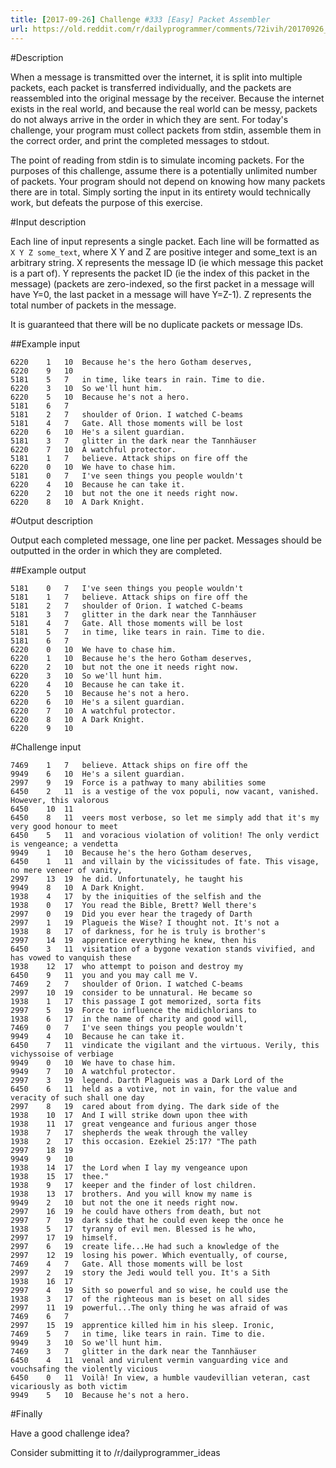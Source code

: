 ```yaml
---
title: [2017-09-26] Challenge #333 [Easy] Packet Assembler
url: https://old.reddit.com/r/dailyprogrammer/comments/72ivih/20170926_challenge_333_easy_packet_assembler/
---
```


#Description

When a message is transmitted over the internet, it is split into multiple packets, each packet is transferred individually, and the packets are reassembled into the original message by the receiver. Because the internet exists in the real world, and because the real world can be messy, packets do not always arrive in the order in which they are sent. For today's challenge, your program must collect packets from stdin, assemble them in the correct order, and print the completed messages to stdout. 

The point of reading from stdin is to simulate incoming packets. For the purposes of this challenge, assume there is a potentially unlimited number of packets. Your program should not depend on knowing how many packets there are in total. Simply sorting the input in its entirety would technically work, but defeats the purpose of this exercise.

#Input description

Each line of input represents a single packet. Each line will be formatted as `X Y Z some_text`, where X Y and Z are positive integer and some_text is an arbitrary string. X represents the message ID (ie which message this packet is a part of). Y represents the packet ID (ie the index of this packet in the message) (packets are zero-indexed, so the first packet in a message will have Y=0, the last packet in a message will have Y=Z-1). Z represents the total number of packets in the message. 

It is guaranteed that there will be no duplicate packets or message IDs.

##Example input

    6220	1	10	Because he's the hero Gotham deserves, 
    6220	9	10	 
    5181	5	7	in time, like tears in rain. Time to die.
    6220	3	10	So we'll hunt him. 
    6220	5	10	Because he's not a hero. 
    5181	6	7	 
    5181	2	7	shoulder of Orion. I watched C-beams 
    5181	4	7	Gate. All those moments will be lost 
    6220	6	10	He's a silent guardian. 
    5181	3	7	glitter in the dark near the Tannhäuser 
    6220	7	10	A watchful protector. 
    5181	1	7	believe. Attack ships on fire off the 
    6220	0	10	We have to chase him. 
    5181	0	7	I've seen things you people wouldn't 
    6220	4	10	Because he can take it. 
    6220	2	10	but not the one it needs right now. 
    6220	8	10	A Dark Knight. 

#Output description

Output each completed message, one line per packet. Messages should be outputted in the order in which they are completed.

##Example output

    5181	0	7	I've seen things you people wouldn't 
    5181	1	7	believe. Attack ships on fire off the 
    5181	2	7	shoulder of Orion. I watched C-beams 
    5181	3	7	glitter in the dark near the Tannhäuser 
    5181	4	7	Gate. All those moments will be lost 
    5181	5	7	in time, like tears in rain. Time to die.
    5181	6	7	 
    6220	0	10	We have to chase him. 
    6220	1	10	Because he's the hero Gotham deserves, 
    6220	2	10	but not the one it needs right now. 
    6220	3	10	So we'll hunt him. 
    6220	4	10	Because he can take it. 
    6220	5	10	Because he's not a hero. 
    6220	6	10	He's a silent guardian. 
    6220	7	10	A watchful protector. 
    6220	8	10	A Dark Knight. 
    6220	9	10	 

#Challenge input

    7469	1	7	believe. Attack ships on fire off the 
    9949	6	10	He's a silent guardian. 
    2997	9	19	Force is a pathway to many abilities some
    6450	2	11	is a vestige of the vox populi, now vacant, vanished. However, this valorous 
    6450	10	11	 
    6450	8	11	veers most verbose, so let me simply add that it's my very good honour to meet 
    6450	5	11	and voracious violation of volition! The only verdict is vengeance; a vendetta 
    9949	1	10	Because he's the hero Gotham deserves, 
    6450	1	11	and villain by the vicissitudes of fate. This visage, no mere veneer of vanity, 
    2997	13	19	he did. Unfortunately, he taught his
    9949	8	10	A Dark Knight. 
    1938	4	17	by the iniquities of the selfish and the 
    1938	0	17	You read the Bible, Brett? Well there's 
    2997	0	19	Did you ever hear the tragedy of Darth
    2997	1	19	Plagueis the Wise? I thought not. It's not a
    1938	8	17	of darkness, for he is truly is brother's 
    2997	14	19	apprentice everything he knew, then his
    6450	3	11	visitation of a bygone vexation stands vivified, and has vowed to vanquish these 
    1938	12	17	who attempt to poison and destroy my 
    6450	9	11	you and you may call me V.
    7469	2	7	shoulder of Orion. I watched C-beams 
    2997	10	19	consider to be unnatural. He became so 
    1938	1	17	this passage I got memorized, sorta fits 
    2997	5	19	Force to influence the midichlorians to
    1938	6	17	in the name of charity and good will, 
    7469	0	7	I've seen things you people wouldn't 
    9949	4	10	Because he can take it. 
    6450	7	11	vindicate the vigilant and the virtuous. Verily, this vichyssoise of verbiage 
    9949	0	10	We have to chase him. 
    9949	7	10	A watchful protector. 
    2997	3	19	legend. Darth Plagueis was a Dark Lord of the
    6450	6	11	held as a votive, not in vain, for the value and veracity of such shall one day 
    2997	8	19	cared about from dying. The dark side of the
    1938	10	17	And I will strike down upon thee with 
    1938	11	17	great vengeance and furious anger those 
    1938	7	17	shepherds the weak through the valley 
    1938	2	17	this occasion. Ezekiel 25:17? "The path 
    2997	18	19	 
    9949	9	10	 
    1938	14	17	the Lord when I lay my vengeance upon 
    1938	15	17	thee." 
    1938	9	17	keeper and the finder of lost children. 
    1938	13	17	brothers. And you will know my name is 
    9949	2	10	but not the one it needs right now. 
    2997	16	19	he could have others from death, but not
    2997	7	19	dark side that he could even keep the once he
    1938	5	17	tyranny of evil men. Blessed is he who, 
    2997	17	19	himself. 
    2997	6	19	create life...He had such a knowledge of the
    2997	12	19	losing his power. Which eventually, of course,
    7469	4	7	Gate. All those moments will be lost 
    2997	2	19	story the Jedi would tell you. It's a Sith
    1938	16	17	 
    2997	4	19	Sith so powerful and so wise, he could use the
    1938	3	17	of the righteous man is beset on all sides 
    2997	11	19	powerful...The only thing he was afraid of was
    7469	6	7	 
    2997	15	19	apprentice killed him in his sleep. Ironic,
    7469	5	7	in time, like tears in rain. Time to die.
    9949	3	10	So we'll hunt him. 
    7469	3	7	glitter in the dark near the Tannhäuser 
    6450	4	11	venal and virulent vermin vanguarding vice and vouchsafing the violently vicious 
    6450	0	11	Voilà! In view, a humble vaudevillian veteran, cast vicariously as both victim 
    9949	5	10	Because he's not a hero. 

#Finally

Have a good challenge idea?

Consider submitting it to /r/dailyprogrammer_ideas